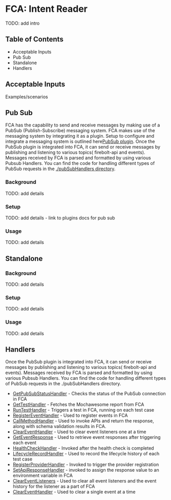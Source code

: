# FCA: Intent Reader

TODO: add intro

## Table of Contents

- Acceptable Inputs
- Pub Sub
- Standalone
- Handlers

## Acceptable Inputs

Examples/scenarios

## Pub Sub
FCA has the capability to send and receive messages by making use of a PubSub (Publish-Subscribe) messaging system. FCA makes use of the messaging system by integrating it as a plugin. Setup to configure and integrate a messaging system is outlined here[PubSub plugin](../plugins/PubSub.md).
Once the PubSub plugin is integrated into FCA, it can send or receive messages by publishing and listening to various topics( firebolt-api and events). Messages received by FCA is parsed and formatted by using various Pubsub  Handlers.
You can find the code for handling different types of PubSub requests in the [./pubSubHandlers directory](./pubSubHandlers).

### Background

TODO: add details

### Setup

TODO: add details - link to plugins docs for pub sub

### Usage

TODO: add details

## Standalone

### Background

TODO: add details

### Setup

TODO: add details

### Usage

TODO: add details


## Handlers
Once the PubSub plugin is integrated into FCA, it can send or receive messages by publishing and listening to various topics( firebolt-api and events). Messages received by FCA is parsed and formatted by using various Pubsub  Handlers.
You can find the code for handling different types of PubSub requests in the ./pubSubHandlers directory.

* [GetPubSubStatusHandler](GetPubSubStatusHandler.md) - Checks the status of the PubSub connection in FCA
* [GetTestHandler](GetTestHandler.md) - Fetches the Mochawesome report from FCA
* [RunTestHandler](RunTestHandler.md) - Triggers a test in FCA, running on each test case
* [RegisterEventHandler](RegisterEventHandler.md) - Used to register events in FCA
* [CallMethodHandler](CallMethodHandler.md) - Used to invoke APIs and return the response, along with schema validation results in FCA.
* [ClearEventHandler](ClearEventHandler.md) - Used to clear event listeners one at a time
* [GetEventResponse](GetEventResponse.md) - Used to retrieve event responses after triggering each event
* [HealthCheckHandler](HealthCheckHandler.md) - Invoked after the health check is completed
* [LifecycleRecordHandler](LifecycleRecordHandler.md) - Used to record the lifecycle history of each test case
* [RegisterProviderHandler](RegisterProviderHandler.md) - Invoked to trigger the provider registration
* [SetApiResponseHandler](SetApiResponseHandler.md) - invoked to assign the response value to an environment variable in FCA
* [ClearEventListeners](ClearEventListeners.md) - Used to clear all event listeners and the event history for the listener as a part of FCA
* [ClearEventHandler](ClearEventHandler.md) - Used to clear a single event at a time

